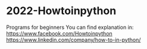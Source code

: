 # 2022-Howtoinpython
Programs for beginners
You can find explanation in:
https://www.facebook.com/Howtoinpython
https://www.linkedin.com/company/how-to-in-python/
